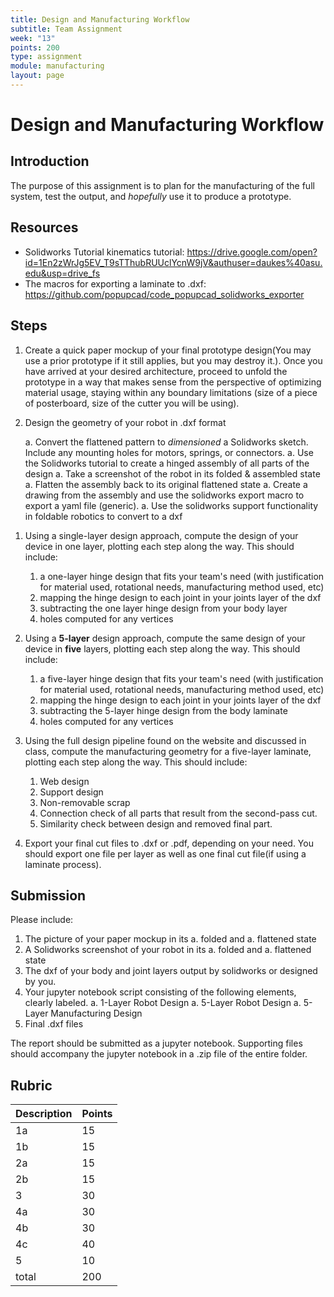 ```yaml
---
title: Design and Manufacturing Workflow
subtitle: Team Assignment
week: "13"
points: 200
type: assignment
module: manufacturing
layout: page
---
```


# Design and Manufacturing Workflow

## Introduction

The purpose of this assignment is to plan for the manufacturing of the full system, test the output, and _hopefully_ use it to produce a prototype.

<!--hide-->

## Resources

* Solidworks Tutorial kinematics tutorial:	<https://drive.google.com/open?id=1En2zWrJg5EV_T9sTThubRUUclYcnW9jV&authuser=daukes%40asu.edu&usp=drive_fs>
* The macros for exporting a laminate to .dxf: <https://github.com/popupcad/code_popupcad_solidworks_exporter>

## Steps

1. Create a quick paper mockup of your final prototype design(You may use a prior prototype if it still applies, but you may destroy it.).  Once you have arrived at your desired architecture, proceed to unfold the prototype in a way that makes sense from the perspective of optimizing material usage, staying within any boundary limitations (size of a piece of posterboard, size of the cutter you will be using).
1. Design the geometry of your robot in .dxf format

      <!--
      Alternative 1: Use the solidworks tutorial to generate design geometry (suggested).
      -->

      a. Convert the flattened pattern to _dimensioned_ a Solidworks sketch.  Include any mounting holes for motors, springs, or connectors.
      a. Use the Solidworks tutorial to create a hinged assembly of all parts of the design
      a. Take a screenshot of the robot in its folded & assembled state
      a. Flatten the assembly back to its original flattened state
      a. Create a drawing from the assembly and use the solidworks export macro to export a yaml file (generic).
      a. Use the solidworks support functionality in foldable robotics to convert to a dxf

<!--
      Alternative 2: Directly draw a .dxf using your favorite tool (not suggested as each tool can implement different versions of .dxf standard)
      
      a. Make two sets of geometry on two distinct layers: a body layer and a joint layer.
      a. The body layer should be a closed LWPoly type of the outline of your geometry.  Include any holes as separate lwpolylines.  Name the layer "body"
      a. The joints layer should be an consist of one LWPoly or line type for each joint, each consisting of a single, two-vertex line segment.  Name the layer "joints"
-->
      
1. Using a single-layer design approach, compute the design of your device in one layer, plotting each step along the way.  This should include:
    1. a one-layer hinge design that fits your team's need (with justification for material used, rotational needs, manufacturing method used, etc)
    1. mapping the hinge design to each joint in your joints layer of the dxf
    1. subtracting the one layer hinge design from your body layer
    1. holes computed for any vertices
1. Using a **5-layer** design approach, compute the same design of your device in **five** layers, plotting each step along the way.  This should include:
    1. a five-layer hinge design that fits your team's need (with justification for material used, rotational needs, manufacturing method used, etc)
    1. mapping the hinge design to each joint in your joints layer of the dxf
    1. subtracting the 5-layer hinge design from the body laminate
    1. holes computed for any vertices
1. Using the full design pipeline found on the website and discussed in class, compute the manufacturing geometry for a five-layer laminate, plotting each step along the way.  This should include:
    1. Web design
    1. Support design
    1. Non-removable scrap
    1. Connection check of all parts that result from the second-pass cut.
    1. Similarity check between design and removed final part.

1. Export your final cut files to .dxf or .pdf, depending on your need.  You should export one file per layer as well as one final cut file(if using a laminate process).
      
## Submission

Please include:

1. The picture of your paper mockup in its 
    a. folded and 
    a. flattened state
1. A Solidworks screenshot of your robot in its 
    a. folded and 
    a. flattened state
1. The dxf of your body and joint layers output by solidworks or designed by you.
1. Your jupyter notebook script consisting of the following elements, clearly labeled.
    a. 1-Layer Robot Design
    a. 5-Layer Robot Design
    a. 5-Layer Manufacturing Design
1. Final .dxf files

The report should be submitted as a jupyter notebook.  Supporting files should accompany the jupyter notebook in a .zip file of the entire folder.


<!--unhide-->

## Rubric

| Description | Points |
|:------------|:-------|
| 1a          | 15     |
| 1b          | 15     |
| 2a          | 15     |
| 2b          | 15     |
| 3           | 30     |
| 4a          | 30     |
| 4b          | 30     |
| 4c          | 40     |
| 5           | 10     |
| total       | 200    |
